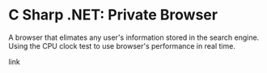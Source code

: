 # C Sharp .NET: Private Browser

A browser that elimates any user's information stored in the search engine. Using the CPU clock test to use browser's performance in real time. 

link
